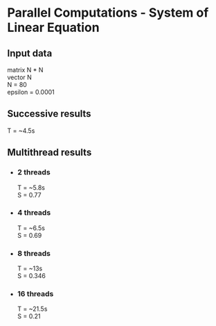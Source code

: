 # Parallel Computations - System of Linear Equation

## Input data

matrix N * N  
vector N  
N = 80  
epsilon = 0.0001  

## Successive results

  T = ~4.5s

## Multithread results

* ### 2 threads

  T = ~5.8s  
  S = 0.77

* ### 4 threads

  T = ~6.5s  
  S = 0.69

* ### 8 threads

  T = ~13s  
  S = 0.346

* ### 16 threads

  T = ~21.5s  
  S = 0.21
